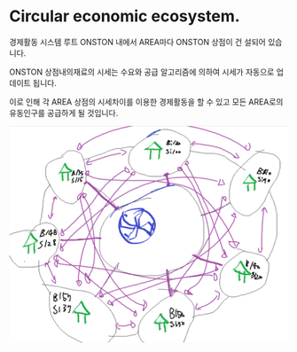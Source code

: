 # Circular economic ecosystem.

경제활동 시스템 루트 ONSTON 내에서 AREA마다 ONSTON 상점이 건 설되어 있습니다.

&#x20;ONSTON 상점내의재료의 시세는 수요와 공급 알고리즘에 의하여 시세가 자동으로 업데이트 됩니다.&#x20;

이로 인해 각 AREA 상점의 시세차이를 이용한 경제활동을 할 수 있고 모든 AREA로의 유동인구를 공급하게 될 것입니다.



![](<../../.gitbook/assets/image (3) (1) (1).png>)
